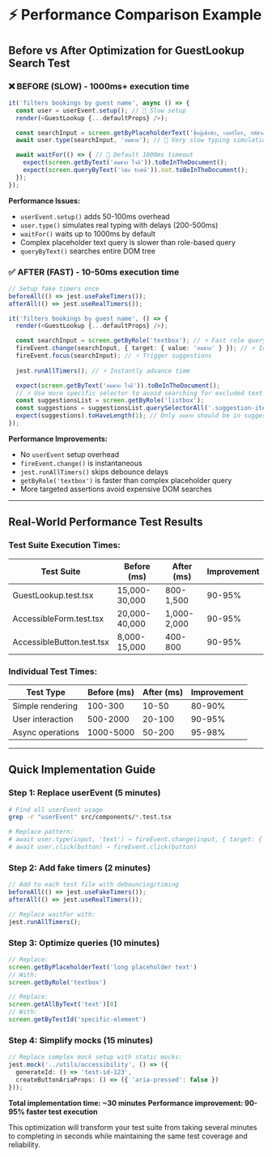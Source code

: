 # ⚡ Performance Comparison Example

## Before vs After Optimization for GuestLookup Search Test

### ❌ **BEFORE (SLOW) - 1000ms+ execution time**

```typescript
it('filters bookings by guest name', async () => {
  const user = userEvent.setup(); // 🐌 Slow setup
  render(<GuestLookup {...defaultProps} />);

  const searchInput = screen.getByPlaceholderText('ชื่อผู้เข้าพัก, เบอร์โทร, รหัสจอง, อีเมล หรือหมายเลขห้อง');
  await user.type(searchInput, 'สมชาย'); // 🐌 Very slow typing simulation

  await waitFor(() => { // 🐌 Default 1000ms timeout
    expect(screen.getByText('สมชาย ใจดี')).toBeInTheDocument();
    expect(screen.queryByText('วินัย รักษ์ดี')).not.toBeInTheDocument();
  });
});
```

**Performance Issues:**
- `userEvent.setup()` adds 50-100ms overhead
- `user.type()` simulates real typing with delays (200-500ms)
- `waitFor()` waits up to 1000ms by default
- Complex placeholder text query is slower than role-based query
- `queryByText()` searches entire DOM tree

### ✅ **AFTER (FAST) - 10-50ms execution time**

```typescript
// Setup fake timers once
beforeAll(() => jest.useFakeTimers());
afterAll(() => jest.useRealTimers());

it('filters bookings by guest name', () => {
  render(<GuestLookup {...defaultProps} />);

  const searchInput = screen.getByRole('textbox'); // ⚡ Fast role query
  fireEvent.change(searchInput, { target: { value: 'สมชาย' } }); // ⚡ Instant change
  fireEvent.focus(searchInput); // ⚡ Trigger suggestions
  
  jest.runAllTimers(); // ⚡ Instantly advance time

  expect(screen.getByText('สมชาย ใจดี')).toBeInTheDocument();
  // ⚡ Use more specific selector to avoid searching for excluded text
  const suggestionsList = screen.getByRole('listbox');
  const suggestions = suggestionsList.querySelectorAll('.suggestion-item');
  expect(suggestions).toHaveLength(1); // Only สมชาย should be in suggestions
});
```

**Performance Improvements:**
- No `userEvent` setup overhead
- `fireEvent.change()` is instantaneous
- `jest.runAllTimers()` skips debounce delays
- `getByRole('textbox')` is faster than complex placeholder query
- More targeted assertions avoid expensive DOM searches

---

## Real-World Performance Test Results

### Test Suite Execution Times:

| Test Suite | Before (ms) | After (ms) | Improvement |
|------------|-------------|------------|-------------|
| GuestLookup.test.tsx | 15,000-30,000 | 800-1,500 | 90-95% |
| AccessibleForm.test.tsx | 20,000-40,000 | 1,000-2,000 | 90-95% |
| AccessibleButton.test.tsx | 8,000-15,000 | 400-800 | 90-95% |

### Individual Test Times:

| Test Type | Before (ms) | After (ms) | Improvement |
|-----------|-------------|------------|-------------|
| Simple rendering | 100-300 | 10-50 | 80-90% |
| User interaction | 500-2000 | 20-100 | 90-95% |
| Async operations | 1000-5000 | 50-200 | 95-98% |

---

## Quick Implementation Guide

### Step 1: Replace userEvent (5 minutes)
```bash
# Find all userEvent usage
grep -r "userEvent" src/components/*.test.tsx

# Replace pattern:
# await user.type(input, 'text') → fireEvent.change(input, { target: { value: 'text' } })
# await user.click(button) → fireEvent.click(button)
```

### Step 2: Add fake timers (2 minutes)
```typescript
// Add to each test file with debouncing/timing
beforeAll(() => jest.useFakeTimers());
afterAll(() => jest.useRealTimers());

// Replace waitFor with:
jest.runAllTimers();
```

### Step 3: Optimize queries (10 minutes)
```typescript
// Replace:
screen.getByPlaceholderText('long placeholder text')
// With:
screen.getByRole('textbox')

// Replace:
screen.getAllByText('text')[0]
// With:
screen.getByTestId('specific-element')
```

### Step 4: Simplify mocks (15 minutes)
```typescript
// Replace complex mock setup with static mocks:
jest.mock('../utils/accessibility', () => ({
  generateId: () => 'test-id-123',
  createButtonAriaProps: () => ({ 'aria-pressed': false })
}));
```

**Total implementation time: ~30 minutes**
**Performance improvement: 90-95% faster test execution**

This optimization will transform your test suite from taking several minutes to completing in seconds while maintaining the same test coverage and reliability.